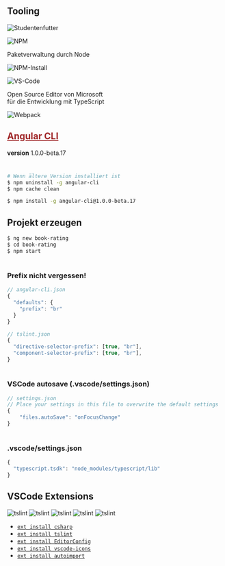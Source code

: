 ## Tooling

![Studentenfutter](./img/tooling/studentenfutter.jpg)  <!-- .element: style="width:50%" -->





![NPM](./img/tooling/npm.png) <!-- .element: style="width:50%" -->

Paketverwaltung durch Node





![NPM-Install](./img/tooling/npm-install.png)





![VS-Code](./img/tooling/vscode.png)

Open Source Editor von Microsoft<br>für die Entwicklung mit TypeScript




![Webpack](./img/tooling/webpack-flow.png)




<i class="ng-shield fa fa-github "></i>
## <a href="https://github.com/angular/angular-cli" style="color: #a1292b" target="_blank">Angular CLI</a>

**version** 1.0.0-beta.17




# <i class="fa fa-github"></i> <i class="ion ion-social-nodejs"></i> <i class="ion ion-social-angular"></i>

```bash
# Wenn ältere Version installiert ist
$ npm uninstall -g angular-cli
$ npm cache clean

$ npm install -g angular-cli@1.0.0-beta.17
```




## Projekt erzeugen

```bash
$ ng new book-rating
$ cd book-rating
$ npm start
```




# <i class="fa fa-exclamation-triangle"></i>
### Prefix nicht vergessen!

```js
// angular-cli.json
{
  "defaults": {
    "prefix": "br"
  }
}
```

```js
// tslint.json
{
  "directive-selector-prefix": [true, "br"],
  "component-selector-prefix": [true, "br"],
}
```




# <i class="fa fa-exclamation-triangle"></i>
### VSCode autosave (.vscode/settings.json)

```js
// settings.json
// Place your settings in this file to overwrite the default settings
{
    "files.autoSave": "onFocusChange"
}
```




# <i class="fa fa-exclamation-triangle"></i>
### .vscode/settings.json

```js
{
  "typescript.tsdk": "node_modules/typescript/lib"
}
```




## VSCode Extensions

![tslint](img/vscode-ts/omnisharp.png) <!-- .element: style="width:120px" -->
![tslint](img/vscode-ts/tslint.svg) <!-- .element: style="width:120px" -->
![tslint](img/vscode-ts/EditorConfig.png) <!-- .element: style="width:120px" -->
![tslint](img/vscode-ts/vscode-icons.png) <!-- .element: style="width:120px" -->
![tslint](img/vscode-ts/autoimport.png) <!-- .element: style="width:120px" -->

* [`ext install csharp`](https://marketplace.visualstudio.com/items?itemName=ms-vscode.csharp)
* [`ext install tslint`](https://marketplace.visualstudio.com/items?itemName=eg2.tslint)
* [`ext install EditorConfig`](https://marketplace.visualstudio.com/items?itemName=EditorConfig.EditorConfig)
* [`ext install vscode-icons`](https://marketplace.visualstudio.com/items?itemName=robertohuertasm.vscode-icons)
* [`ext install autoimport`](https://marketplace.visualstudio.com/items?itemName=steoates.autoimport)